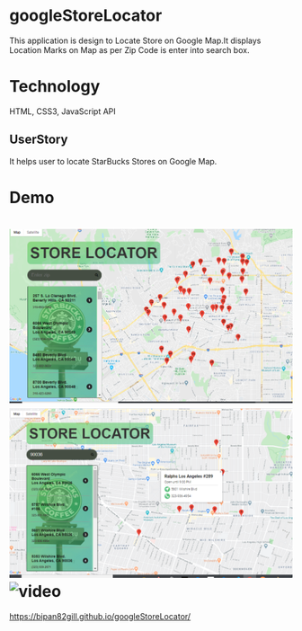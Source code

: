 # googleStoreLocator

This application is design to Locate Store on Google Map.It displays Location Marks on Map as per Zip Code is enter into search box.

# Technology

HTML, CSS3, JavaScript API

## UserStory 
It helps user to locate StarBucks Stores on Google Map. 

# Demo
![map1](./images/demo1.png)
![map2](./images/demo2.png)
![video](./images/storeLocator.gif)
=======
 https://bipan82gill.github.io/googleStoreLocator/
